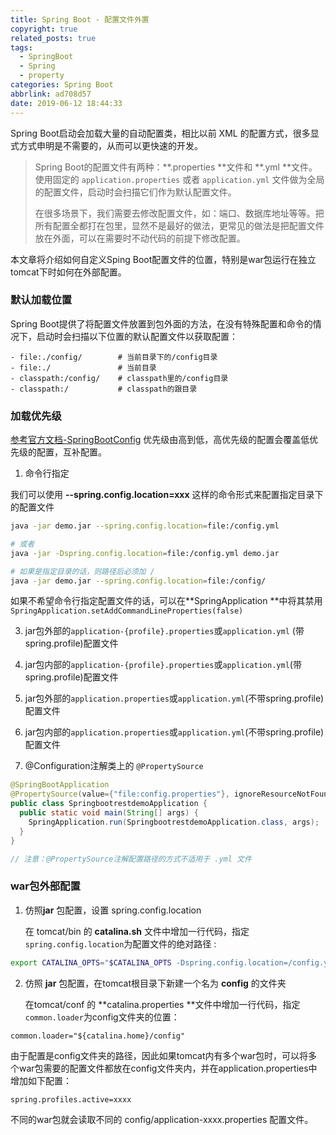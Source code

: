 ```yaml
---
title: Spring Boot - 配置文件外置
copyright: true
related_posts: true
tags:
  - SpringBoot
  - Spring
  - property
categories: Spring Boot
abbrlink: ad708d57
date: 2019-06-12 18:44:33
---
```



Spring Boot启动会加载大量的自动配置类，相比以前 XML 的配置方式，很多显式方式申明是不需要的，从而可以更快速的开发。

> Spring Boot的配置文件有两种：**.properties **文件和 **.yml **文件。
> 使用固定的 `application.properties` 或者 `application.yml` 文件做为全局的配置文件，启动时会扫描它们作为默认配置文件。
>
> 在很多场景下，我们需要去修改配置文件，如：端口、数据库地址等等。把所有配置全都打在包里，显然不是最好的做法，更常见的做法是把配置文件放在外面，可以在需要时不动代码的前提下修改配置。

本文章将介绍如何自定义Sping Boot配置文件的位置，特别是war包运行在独立tomcat下时如何在外部配置。
<!--more-->

### 默认加载位置

Spring Boot提供了将配置文件放置到包外面的方法，在没有特殊配置和命令的情况下，启动时会扫描以下位置的默认配置文件以获取配置：

``` properties
- file:./config/        # 当前目录下的/config目录
- file:./               # 当前目录
- classpath:/config/    # classpath里的/config目录
- classpath:/           # classpath的跟目录
```


### 加载优先级

[参考官方文档-SpringBootConfig](https://docs.spring.io/spring-boot/docs/2.0.4.RELEASE/reference/htmlsingle/#boot-features-external-config)
优先级由高到低，高优先级的配置会覆盖低优先级的配置，互补配置。

1. 命令行指定

  我们可以使用 **--spring.config.location=xxx** 这样的命令形式来配置指定目录下的配置文件

  ``` bash
  java -jar demo.jar --spring.config.location=file:/config.yml

  # 或者
  java -jar -Dspring.config.location=file:/config.yml demo.jar

  # 如果是指定目录的话，则路径后必须加 /
  java -jar demo.jar --spring.config.location=file:/config/
  ```

  如果不希望命令行指定配置文件的话，可以在**SpringApplication **中将其禁用 `SpringApplication.setAddCommandLineProperties(false)`
  
3. jar包外部的`application-{profile}.properties`或`application.yml` (带spring.profile)配置文件


3. jar包内部的`application-{profile}.properties`或`application.yml`(带spring.profile)配置文件
4. jar包外部的`application.properties`或`application.yml`(不带spring.profile)配置文件
5. jar包内部的`application.properties`或`application.yml`(不带spring.profile)配置文件
6. @Configuration注解类上的 `@PropertySource`

``` java
@SpringBootApplication
@PropertySource(value={"file:config.properties"}, ignoreResourceNotFound = true)
public class SpringbootrestdemoApplication {
  public static void main(String[] args) {
    SpringApplication.run(SpringbootrestdemoApplication.class, args);
  }
}

// 注意：@PropertySource注解配置路径的方式不适用于 .yml 文件
```


### war包外部配置

1. 仿照**jar** 包配置，设置 spring.config.location

   在 tomcat/bin 的 **catalina.sh** 文件中增加一行代码，指定 `spring.config.location`为配置文件的绝对路径 :

``` bash tomcat/bin/catalina.sh
export CATALINA_OPTS="$CATALINA_OPTS -Dspring.config.location=/config.yml"
```

2. 仿照 **jar** 包配置，在tomcat根目录下新建一个名为 **config** 的文件夹

   在tomcat/conf 的 **catalina.properties **文件中增加一行代码，指定`common.loader`为config文件夹的位置：
   
``` properties tomcat/conf/catalina.properties
common.loader="${catalina.home}/config"
```

   由于配置是config文件夹的路径，因此如果tomcat内有多个war包时，可以将多个war包需要的配置文件都放在config文件夹内，并在application.properties中增加如下配置：

``` properties 
spring.profiles.active=xxxx
```

不同的war包就会读取不同的 config/application-xxxx.properties 配置文件。